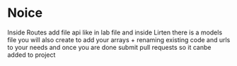 # Noice
Inside Routes add file api like in lab file
and inside Lirten there is a models file you will also create to add your arrays + renaming existing code and urls to your needs and once you are done submit pull requests so it canbe added to project 
